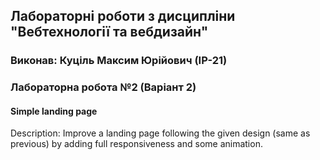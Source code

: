 ## Лабораторні роботи з дисципліни "Вебтехнології та вебдизайн"

### Виконав: Куціль Максим Юрійович (ІР-21)
### Лабораторна робота №2 (Варіант 2)

#### Simple landing page

Description: Improve a landing page following the given design (same as previous) by adding full responsiveness and some animation.
